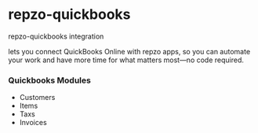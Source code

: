 # repzo-quickbooks

repzo-quickbooks integration

lets you connect QuickBooks Online with repzo apps, so you can automate your work and have more time for what matters most—no code required.

### Quickbooks Modules

- Customers
- Items
- Taxs
- Invoices
